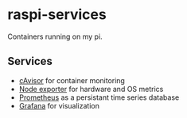 # raspi-services

Containers running on my pi. 

## Services
- [cAvisor](https://github.com/google/cadvisor) for container monitoring 
- [Node exporter](https://github.com/prometheus/node_exporter) for hardware and OS metrics
- [Prometheus](https://github.com/prometheus/prometheus) as a persistant time series database
- [Grafana](https://github.com/grafana/grafana) for visualization

